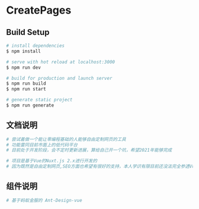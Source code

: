 # CreatePages

## Build Setup

```bash
# install dependencies
$ npm install

# serve with hot reload at localhost:3000
$ npm run dev

# build for production and launch server
$ npm run build
$ npm run start

# generate static project
$ npm run generate
```
## 文档说明

```bash
# 尝试着做一个能让零编程基础的人能够自由定制网页的工具 
# 功能雷同目前市面上的低代码平台
# 目前处于开发阶段，会不定时更新进展，算给自己开一个坑，希望2021年能够完成

# 项目是基于Vue的Nuxt.js 2.x进行开发的
# 因为既然是自由定制网页,SEO方面也希望有很好的支持，本人学识有限目前还没法完全参透Vue SSR的情况，直接开箱即用了NUXT 望海涵
```

## 组件说明
```bash
# 基于蚂蚁金服的 Ant-Design-vue
```